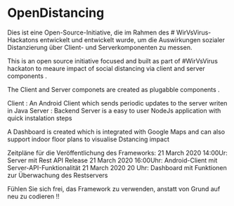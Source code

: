 # OpenDistancing

Dies ist eine Open-Source-Initiative, die im Rahmen des # WirVsVirus-Hackatons entwickelt und entwickelt wurde, um die Auswirkungen sozialer Distanzierung über Client- und Serverkomponenten zu messen.


This is an open source initiative focused and built as part of #WirVsVirus hackaton to meaure impact of social distancing via client and server components . 

The Client and Server componets are created as plugabble components .

Client : An Android Client which sends periodic updates to the server writen in Java
Server : Backend Server is a easy to user NodeJs application with quick instalation steps


A Dashboard is created which is integrated with Google Maps and can also support indoor floor plans to visualise Dstancing impact

Zeitpläne für die Veröffentlichung des Frameworks:
21 March 2020  14:00Ur:  Server mit Rest API Release
21 March 2020  16:00Uhr: Android-Client mit Server-API-Funktionalität
21 March 2020  20 Uhr:    Dashboard mit Funktionen zur Überwachung des Restservers


Fühlen Sie sich frei, das Framework zu verwenden, anstatt von Grund auf neu zu codieren !!
